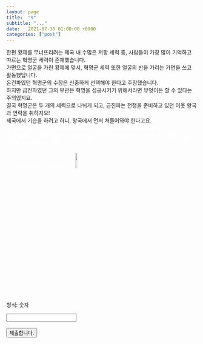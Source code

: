 ```yaml
---
layout: page
title:  "9"
subtitle: "..."
date:   2021-07-30 01:00:00 +0900
categories: ["post"]
---
```


<script>
  function jsMove(){
    var baselink = "https://seil0224.github.io/labyrinth/un5"
    var pc = document.getElementById('passcode').value;
    window.open(baselink.concat(pc));
  }
</script>

한편 황제를 무너뜨리려는 제국 내 수많은 저항 세력 중, 사람들이 가장 많이 기억하고 따르는 혁명군 세력이 존재했습니다. <br>
가면으로 얼굴을 가린 황제에 맞서, 혁명군 세력 또한 얼굴의 반을 가리는 가면을 쓰고 활동했답니다. <br>
온건파였던 혁명군의 수장은 신중하게 선택해야 한다고 주장했습니다. <br>
하지만 급진파였던 그의 부관은 혁명을 성공시키기 위해서라면 무엇이든 할 수 있다는 주의였지요. <br>
결국 혁명군은 두 개의 세력으로 나뉘게 되고, 급진파는 전쟁을 준비하고 있던 이웃 왕국과 연락을 취하지요! <br>
제국에서 기습을 하려고 하니, 왕국에서 먼저 쳐들어와야 한다고요. <br>
<span style="color:white">
오만에 대한 벌? 저지른 죄에 대한 벌? 죄를 인정하지 않은 것에 대한 벌? <br>
뭐가 되었든, 이제는 괜찮아. 가혹한 현실 대신 유치한 환상을 선택할 수 있다면, 나는 계속 이 곳에 머물러 있을래. <br>
... <br>
... 아무도 없어요...? 흐흑, 흑... <img src="https://seil0224.github.io/images/20181004.png" alt="20181004" style="width: 10%; height: 10%; "> <br>
</span>
형식: 숫자 <br>
  <form autocomplete='off' onsubmit = "jsMove();">
      <input id = 'passcode' type='text' required><br><br>
      <input type = 'submit' value = '제출합니다.'>
    </form>


